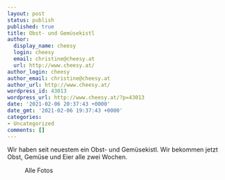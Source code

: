 ```yaml
---
layout: post
status: publish
published: true
title: Obst- und Gemüsekistl
author:
  display_name: cheesy
  login: cheesy
  email: christine@cheesy.at
  url: http://www.cheesy.at/
author_login: cheesy
author_email: christine@cheesy.at
author_url: http://www.cheesy.at/
wordpress_id: 43013
wordpress_url: http://www.cheesy.at/?p=43013
date: '2021-02-06 20:37:43 +0000'
date_gmt: '2021-02-06 19:37:43 +0000'
categories:
- Uncategorized
comments: []
---
```

<!-- wp:paragraph -->
Wir haben seit neuestem ein Obst- und Gemüsekistl. Wir bekommen jetzt Obst, Gemüse und Eier alle zwei Wochen.
<!-- /wp:paragraph -->
<!-- wp:image {"id":43011,"linkDestination":"custom"} -->
<figure class="wp-block-image"><a href="http://www.cheesy.at/fotos/leben-in-belfast/helens-bay-organic/"><img src="{% link _fotos/leben-in-belfast/2021-2/helens-bay-organic/Helens-Bay-Organic-003.jpg %}" alt="" class="wp-image-43011"></a><br>
<figcaption>Alle Fotos</figcaption>
</figure>
<!-- /wp:image -->
